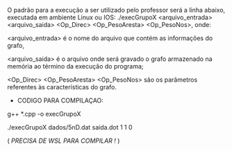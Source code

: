 O padrão para a execução a ser utilizado pelo professor será a linha abaixo, executada em ambiente Linux ou IOS:
  ./execGrupoX <arquivo_entrada> <arquivo_saida> <Op_Direc> <Op_PesoAresta> <Op_PesoNos>, onde:

<arquivo_entrada> é o nome do arquivo que contém as informações do grafo,

<arquivo_saida> é o arquivo onde será gravado o grafo armazenado na memória ao término da execução do programa;

<Op_Direc> <Op_PesoAresta> <Op_PesoNos> são os parâmetros referentes às características do grafo.

 - CODIGO PARA COMPILAÇAO:

g++ *.cpp -o execGrupoX

./execGrupoX dados/5nD.dat saida.dot 1 1 0

( *PRECISA DE WSL PARA COMPILAR !* )
